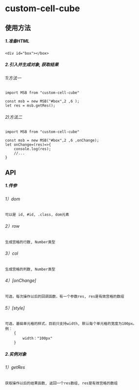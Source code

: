 # custom-cell-cube

## 使用方法

##### 1.准备HTML
```
<div id="box"></box>
```

##### 2.引入并生成对象, 获取结果

###### 1)方法一
```ecmascript 6
import MSB from "custom-cell-cube"

const msb = new MSB("#box",2 ,6 );
let res = msb.getRes();
```

###### 2)方法二
```ecmascript 6
import MSB from "custom-cell-cube"

const msb = new MSB("#box",2 ,6 ,onChange);
let onChange=(res)=>{
    console.log(res);
    //...
}
```

## API

##### 1.传参

###### 1）dom
```
可以是 id, #id, .class, dom元素
```

###### 2）row
```
生成宫格的行数, Number类型
```

###### 3）col
```
生成宫格的列数, Number类型
```

###### 4）[onChange]
```
可选，每次操作以后的回调函数，有一个参数res, res是有效宫格的数组
```
###### 5）[style]
```
可选，基础单元格的样式，目前只支持width, 默认每个单元格的宽度为100px。
例：
    {
        width："100px"
    }
```

##### 2.实例对象

###### 1）getRes
```
获取操作以后的结果函数, 返回一个res数组, res是有效宫格的数组
```












